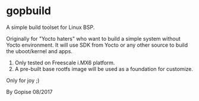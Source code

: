 # gopbuild
A simple build toolset for Linux BSP.

Originally for "Yocto haters" who want to build a simple system without Yocto environment.
It will use SDK from Yocto or any other source to build the uboot/kernel and apps.

1. Only tested on Freescale i.MX6 platform.
2. A pre-built base rootfs image will be used as a foundation for customize.

Only for joy ;)

By Gopise
08/2017

